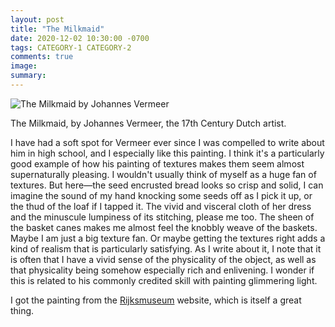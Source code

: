 ```yaml
---
layout: post
title: "The Milkmaid"
date: 2020-12-02 10:30:00 -0700
tags: CATEGORY-1 CATEGORY-2
comments: true
image:
summary:
---
```

![The Milkmaid by Johannes Vermeer](https://worldspiritsockpuppet.com/assets/milkmaid.jpg)

The Milkmaid, by Johannes Vermeer, the 17th Century Dutch artist.

I have had a soft spot for Vermeer ever since I was compelled to write about him in high school, and I especially like this painting. I think it's a particularly good example of how his painting of textures makes them seem almost supernaturally pleasing. I wouldn't usually think of myself as a huge fan of textures. But here&mdash;the seed encrusted bread looks so crisp and solid, I can imagine the sound of my hand knocking some seeds off as I pick it up, or the thud of the loaf if I tapped it. The vivid and visceral cloth of her dress and the minuscule lumpiness of its stitching, please me too. The sheen of the basket canes makes me almost feel the knobbly weave of the baskets. Maybe I am just a big texture fan. Or maybe getting the textures right adds a kind of realism that is particularly satisfying. As I write about it, I note that it is often that I have a vivid sense of the physicality of the object, as well as that physicality being somehow especially rich and enlivening. I wonder if this is related to his commonly credited skill with painting glimmering light.

I got the painting from the [Rijksmuseum](https://www.rijksmuseum.nl/en/rijksstudio/artists/johannes-vermeer/objects#/SK-A-2344,0) website, which is itself a great thing.
